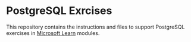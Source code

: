 # PostgreSQL Exrcises

This repository contains the instructions and files to support PostgreSQL exercises in [Microsoft Learn](https://learn.microsoft.com) modules.
